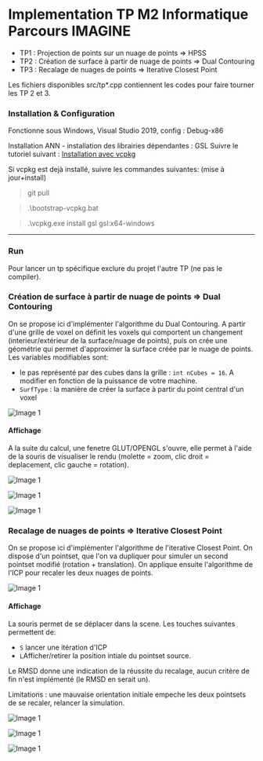 # Implementation TP M2 Informatique Parcours IMAGINE 

* TP1 : Projection de points sur un nuage de points => HPSS 
* TP2 : Création de surface à partir de nuage de points => Dual Contouring 
* TP3 : Recalage de nuages de points => Iterative Closest Point 

Les fichiers disponibles src/tp*.cpp contiennent les codes pour faire tourner les TP 2 et 3. 


### Installation & Configuration

Fonctionne sous Windows, Visual Studio 2019, config : Debug-x86 

Installation ANN - installation des librairies dépendantes : GSL 
Suivre le tutoriel suivant : [Installation avec vcpkg](https://solarianprogrammer.com/2020/01/26/getting-started-gsl-gnu-scientific-library-windows-macos-linux/#gsl_installation_windows)   
 
 
Si vcpkg est dejà installé, suivre les commandes suivantes: (mise à jour+install)  
 
 > git pull 
 
 > .\bootstrap-vcpkg.bat 
 
 > .\vcpkg.exe install gsl gsl:x64-windows
 
---
### Run 

Pour lancer un tp spécifique exclure du projet l'autre TP (ne pas le compiler). 

###  Création de surface à partir de nuage de points => Dual Contouring 

On se propose ici d'implémenter l'algorithme du Dual Contouring. 
A partir d'une grille de voxel on définit les voxels qui comportent un changement (interieur/extérieur de la surface/nuage de points), puis on crée une géométrie qui permet d'approximer la surface créée par le nuage de points. 
Les variables modifiables sont:
- le pas représenté par des cubes dans la grille : `int nCubes = 16`. A modifier en fonction de la puissance de votre machine. 
- `SurfType` : la manière de créer la surface à partir du point central d'un voxel 

![Image 1](IGA/data/images/06.png)


#### Affichage 

A la suite du calcul, une fenetre GLUT/OPENGL s'ouvre, elle permet à l'aide de la souris de visualiser le rendu (molette = zoom, clic droit = deplacement, clic gauche = rotation). 


![Image 1](IGA/data/images/08.png)

![Image 1](IGA/data/images/09.png)

![Image 1](IGA/data/images/10.png)


###  Recalage de nuages de points => Iterative Closest Point 

On se propose ici d'implémenter l'algorithme de l'iterative Closest Point.
On dispose d'un pointset, que l'on va dupliquer pour simuler un second pointset modifié (rotation + translation). On applique ensuite l'algorithme de l'ICP pour recaler les deux nuages de points. 

![Image 1](IGA/data/images/03.png)

#### Affichage 

La souris permet de se déplacer dans la scene.
Les touches suivantes permettent de: 
- `S` lancer une itération d'ICP 
- `L`Afficher/retirer la position intiale du pointset source. 

Le RMSD donne une indication de la réussite du recalage, aucun critère de fin n'est implémenté (le RMSD en serait un). 

Limitations : une mauvaise orientation initiale empeche les deux pointsets de se recaler, relancer la simulation. 

![Image 1](IGA/data/images/01.png)

![Image 1](IGA/data/images/04.png)

![Image 1](IGA/data/images/05.png)
